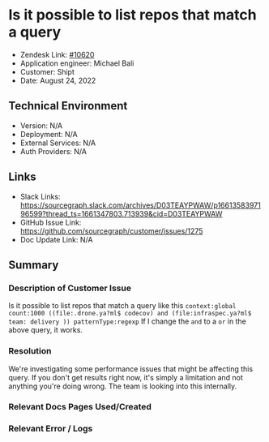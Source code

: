 
# Is it possible to list repos that match a query <!-- Ticket Title  Hint: include keywords to make it searchable -->

- Zendesk Link: [#10620](https://sourcegraph.zendesk.com/agent/tickets/10620)
- Application engineer: Michael Bali
- Customer: Shipt <!-- Redact if this contains personally identifying information -->
- Date: August 24, 2022

<!-- Data populated from integration, speak to Ben Gordon or Michael Bali if not working -->
<!-- During Internal team trial, fill missing data manually (we are waiting for all data to sync) -->

## Technical Environment
- Version: ​N/A
- Deployment: N/A
- External Services: N/A
- Auth Providers: N/A


## Links
<!-- Data for application engineer manual entry -->
- Slack Links: https://sourcegraph.slack.com/archives/D03TEAYPWAW/p1661358397196599?thread_ts=1661347803.713939&cid=D03TEAYPWAW
- GitHub Issue Link:  https://github.com/sourcegraph/customer/issues/1275
- Doc Update Link: N/A

## Summary
### Description of Customer Issue
Is it possible to list repos that match a query like this
`context:global count:1000 ((file:.drone.ya?ml$ codecov) and (file:infraspec.ya?ml$ team: delivery )) patternType:regexp`
If I change the `and` to a `or` in the above query, it works.


### Resolution
We're investigating some performance issues that might be affecting this query.  If you don't get results right now, it's simply a limitation and not anything you're doing wrong. The team is looking into this internally.

### Relevant Docs Pages Used/Created

### Relevant Error / Logs
<!-- Please redact keys, tokens, and personal identifying information -->


<!-- Once complete, upload a copy to https://github.com/sourcegraph/support-tools-internal/tree/main/resolved-tickets as a .md file -->
<!-- Name the file 10620.md -->
